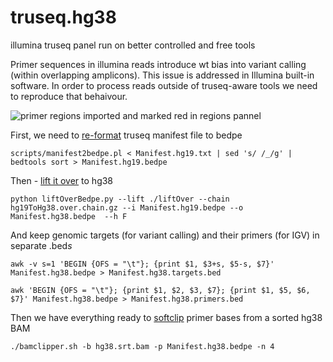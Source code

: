 # truseq.hg38
illumina truseq panel run on better controlled and free tools

Primer sequences in illumina reads introduce wt bias into variant calling (within overlapping amplicons). This issue is addressed in Illumina built-in software. In order to process reads outside of truseq-aware tools we need to reproduce that behaivour.

![primer regions imported and marked red in regions pannel](https://github.com/kandabarau/truseq.hg38/blob/main/img/igv.primer.softclip.JPG)

First, we need to [re-format](https://github.com/tommyau/bamclipper/blob/master/scripts/manifest2bedpe.pl) truseq manifest file to bedpe 

`scripts/manifest2bedpe.pl < Manifest.hg19.txt | sed 's/ /_/g' | bedtools sort > Manifest.hg19.bedpe`

Then - [lift it over](https://github.com/dphansti/liftOverBedpe/blob/master/liftOverBedpe.py) to hg38

`python liftOverBedpe.py --lift ./liftOver --chain hg19ToHg38.over.chain.gz --i Manifest.hg19.bedpe --o Manifest.hg38.bedpe  --h F`

And keep genomic targets (for variant calling) and their primers (for IGV) in separate .bed*s*

`awk -v s=1 'BEGIN {OFS = "\t"}; {print $1, $3+s, $5-s, $7}' Manifest.hg38.bedpe > Manifest.hg38.targets.bed`

`awk 'BEGIN {OFS = "\t"}; {print $1, $2, $3, $7}; {print $1, $5, $6, $7}' Manifest.hg38.bedpe > Manifest.hg38.primers.bed`

Then we have everything ready to [softclip](https://github.com/tommyau/bamclipper/blob/master/bamclipper.sh) primer bases from a sorted hg38 BAM

`./bamclipper.sh -b hg38.srt.bam -p Manifest.hg38.bedpe -n 4`
